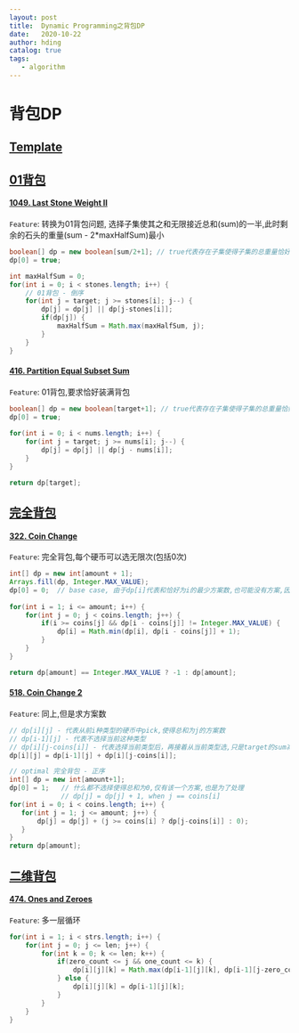 ```yaml
---
layout: post
title:  Dynamic Programming之背包DP
date:   2020-10-22
author: hding
catalog: true
tags:
   - algorithm
---
```

# 背包DP

## [Template](https://github.com/hldingzydong/CS61B/blob/master/Knapsack/Knapsack.java)

## [01背包](https://www.kancloud.cn/kancloud/pack/70125)
#### [1049. Last Stone Weight II](https://leetcode.com/problems/last-stone-weight-ii/)
`Feature`: 转换为01背包问题, 选择子集使其之和无限接近总和(sum)的一半,此时剩余的石头的重量(sum - 2\*maxHalfSum)最小
```java
boolean[] dp = new boolean[sum/2+1]; // true代表存在子集使得子集的总重量恰好为i, false则代表不存在
dp[0] = true;

int maxHalfSum = 0;
for(int i = 0; i < stones.length; i++) {
    // 01背包 - 倒序
    for(int j = target; j >= stones[i]; j--) {
        dp[j] = dp[j] || dp[j-stones[i]];
        if(dp[j]) {
            maxHalfSum = Math.max(maxHalfSum, j);
        }
    }
}
```
#### [416. Partition Equal Subset Sum](https://leetcode.com/problems/partition-equal-subset-sum/)
`Feature`: 01背包,要求恰好装满背包
```java
boolean[] dp = new boolean[target+1]; // true代表存在子集使得子集的总重量恰好为i, false则代表不存在
dp[0] = true;
        
for(int i = 0; i < nums.length; i++) {
    for(int j = target; j >= nums[i]; j--) {
        dp[j] = dp[j] || dp[j - nums[i]];
    }
}

return dp[target];
```

## [完全背包](https://www.kancloud.cn/kancloud/pack/70126)
#### [322. Coin Change](https://leetcode.com/problems/coin-change/)
`Feature`: 完全背包,每个硬币可以选无限次(包括0次)
```java
int[] dp = new int[amount + 1];
Arrays.fill(dp, Integer.MAX_VALUE);
dp[0] = 0;	// base case, 由于dp[i]代表和恰好为i的最少方案数,也可能没有方案,因此最初除了0之外其他都是没有方案,初始化为Integer.MAX_VALUE,代表没有方案
        
for(int i = 1; i <= amount; i++) {
    for(int j = 0; j < coins.length; j++) {
        if(i >= coins[j] && dp[i - coins[j]] != Integer.MAX_VALUE) {
            dp[i] = Math.min(dp[i], dp[i - coins[j]] + 1);
        }
    }
}

return dp[amount] == Integer.MAX_VALUE ? -1 : dp[amount];
```

#### [518. Coin Change 2](https://leetcode.com/problems/coin-change-2/)
`Feature`: 同上,但是求方案数
```java
// dp[i][j] - 代表从前i种类型的硬币中pick,使得总和为j的方案数
// dp[i-1][j] - 代表不选择当前这种类型
// dp[i][j-coins[i]] - 代表选择当前类型后，再接着从当前类型选,只是target的sum减少了
dp[i][j] = dp[i-1][j] + dp[i][j-coins[i]];

// optimal 完全背包 - 正序
int[] dp = new int[amount+1];
dp[0] = 1;   // 什么都不选择使得总和为0,仅有该一个方案,也是为了处理
             // dp[j] = dp[j] + 1, when j == coins[i]
for(int i = 0; i < coins.length; i++) {
   for(int j = 1; j <= amount; j++) {
       dp[j] = dp[j] + (j >= coins[i] ? dp[j-coins[i]] : 0);
   }
}
return dp[amount];
```

## [二维背包](https://www.kancloud.cn/kancloud/pack/70129)
#### [474. Ones and Zeroes](https://leetcode.com/problems/ones-and-zeroes/)
`Feature`: 多一层循环
```java
for(int i = 1; i < strs.length; i++) {
    for(int j = 0; j <= len; j++) {
        for(int k = 0; k <= len; k++) {
            if(zero_count <= j && one_count <= k) {
                dp[i][j][k] = Math.max(dp[i-1][j][k], dp[i-1][j-zero_count][k-one_count] + 1);
            } else {
                dp[i][j][k] = dp[i-1][j][k];
            }
        }
    }
}
```